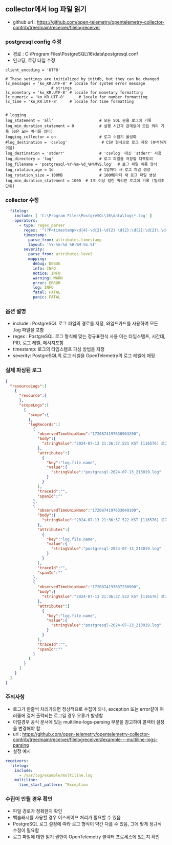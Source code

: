 
## collector에서 log 파일 읽기
- github url : https://github.com/open-telemetry/opentelemetry-collector-contrib/tree/main/receiver/filelogreceiver


### postgresql config 수정
- 경로 : C:\Program Files\PostgreSQL\16\data\postgresql.conf
- 인코딩, 로깅 타입 수정
```shell
client_encoding = 'UTF8'

# These settings are initialized by initdb, but they can be changed.
lc_messages = 'ko_KR.UTF-8'	# locale for system error message
					# strings
lc_monetary = 'ko_KR.UTF-8'	# locale for monetary formatting
lc_numeric = 'ko_KR.UTF-8'		# locale for number formatting
lc_time = 'ko_KR.UTF-8'		# locale for time formatting


# logging
log_statement = 'all'                    # 모든 SQL 문을 로그에 기록
log_min_duration_statement = 0           # 실행 시간과 관계없이 모든 쿼리 기록 (0은 모든 쿼리를 의미)
logging_collector = on                   # 로그 수집기 활성화
#log_destination = 'csvlog'               # CSV 형식으로 로그 저장 (분석하기 쉬움)
log_destination = 'stderr'               # 'csvlog' 대신 'stderr' 사용
log_directory = 'log'                    # 로그 파일을 저장할 디렉토리
log_filename = 'postgresql-%Y-%m-%d_%H%M%S.log'  # 로그 파일 이름 형식
log_rotation_age = 1d                    # 1일마다 새 로그 파일 생성
log_rotation_size = 100MB                # 100MB마다 새 로그 파일 생성
log_min_duration_statement = 1000  # 1초 이상 걸린 쿼리만 로그에 기록 (밀리초 단위)
```

### collector 수정
```yaml
  filelog:
    include: [ 'C:\Program Files\PostgreSQL\16\data\log\*.log' ]
    operators:
      - type: regex_parser
        regex: '^(?P<timestamp>\d{4}-\d{2}-\d{2} \d{2}:\d{2}:\d{2}\.\d{3}) (?P<timezone>\w+) \[(?P<pid>\d+)\] (?P<level>\w+):  (?P<message>.*)$'
        timestamp:
          parse_from: attributes.timestamp
          layout: '%Y-%m-%d %H:%M:%S.%f'
        severity:
          parse_from: attributes.level
          mapping:
            debug: DEBUG
            info: INFO
            notice: INFO
            warning: WARN
            error: ERROR
            log: INFO
            fatal: FATAL
            panic: FATAL
```
### 옵션 설명

- include : PostgreSQL 로그 파일의 경로를 지정, 와일드카드를 사용하여 모든 .log 파일을 포함
- regex : PostgreSQL 로그 형식에 맞는 정규표현식 사용 이는 타임스탬프, 시간대, PID, 로그 레벨, 메시지포함
- timestamp: 로그의 타임스탬프 파싱 방법을 지정
- severity: PostgreSQL의 로그 레벨을 OpenTelemetry의 로그 레벨에 매핑


### 실제 파싱된 로그
```json
{
  "resourceLogs":[
    {
      "resource":{
      },
      "scopeLogs":[
        {
          "scope":{
          },
          "logRecords":[
            {
              "observedTimeUnixNano":"1720874197630963200",
              "body":{
                "stringValue":"2024-07-13 21:36:37.521 KST [116576] 로그: 명령 구문:"
              },
              "attributes":[
                {
                  "key":"log.file.name",
                  "value":{
                    "stringValue":"postgresql-2024-07-13_213019.log"
                  }
                }
              ],
              "traceId":"",
              "spanId":""
            },
            {
              "observedTimeUnixNano":"1720874197633049100",
              "body":{
                "stringValue":"2024-07-13 21:36:37.522 KST [116576] 로그: 명령 구문:"
              },
              "attributes":[
                {
                  "key":"log.file.name",
                  "value":{
                    "stringValue":"postgresql-2024-07-13_213019.log"
                  }
                }
              ],
              "traceId":"",
              "spanId":""
            },
            {
              "observedTimeUnixNano":"1720874197637230900",
              "body":{
                "stringValue":"2024-07-13 21:36:37.522 KST [116576] 로그: 명령 구문: SELECT * FROM PUBLIC.user WHERE PUBLIC.user.NAME='sungchu11l' LIMIT 123451"
              },
              "attributes":[
                {
                  "key":"log.file.name",
                  "value":{
                    "stringValue":"postgresql-2024-07-13_213019.log"
                  }
                }
              ],
              "traceId":"",
              "spanId":""
            }
          ]
        }
      ]
    }
  ]
}
```

### 주의사항
- 로그가 한줄씩 처리가되면 정상적으로 수집이 되나, exception 또는 error같이 여러줄에 걸쳐 출력되는 로그일 경우 오류가 발생함
- 이럴경우 공식 문서에 있는 multiline-logs-parsing 부분을 참고하여 콜렉터 설정을 변경해야 함
- url : https://github.com/open-telemetry/opentelemetry-collector-contrib/tree/main/receiver/filelogreceiver#example---multiline-logs-parsing
- 설정 예시
```yaml
receivers:
  filelog:
    include:
      - /var/log/example/multiline.log
    multiline:
      line_start_pattern: ^Exception
```

### 수집이 안될 경우 확인
- 파일 경로가 정확한지 확인
- 백슬래시를 사용할 경우 이스케이프 처리가 필요할 수 있음
- PostgreSQL 로그 설정에 따라 로그 형식이 약간 다를 수 있음, 그에 맞게 정규식 수정이 필요함
- 로그 파일에 대한 읽기 권한이 OpenTelemetry 콜렉터 프로세스에 있는지 확인

